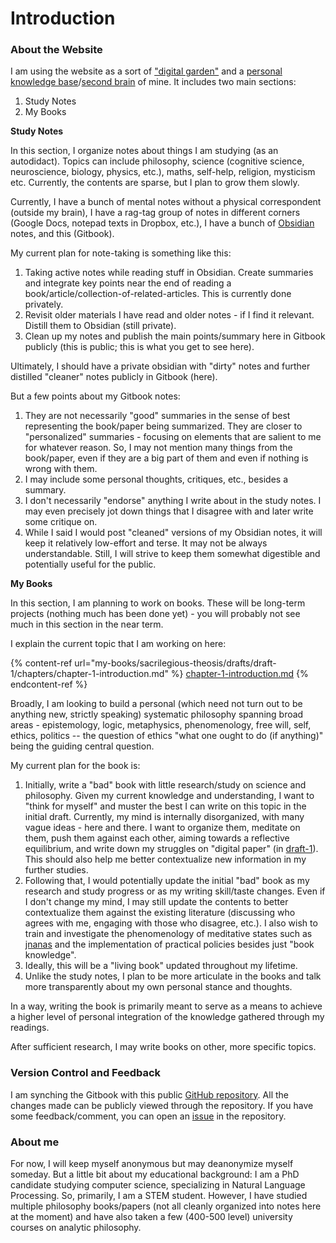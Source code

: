 # Introduction

### About the Website

I am using the website as a sort of ["digital garden"](https://github.com/MaggieAppleton/digital-gardeners) and a [personal knowledge base](https://towardsdatascience.com/personal-knowledge-graphs-9a23a0b099af)/[second brain](https://towardsdatascience.com/personal-knowledge-graphs-9a23a0b099af) of mine. It includes two main sections:

1. Study Notes
2. My Books

&#x20;**Study Notes**

In this section, I organize notes about things I am studying (as an autodidact). Topics can include philosophy, science (cognitive science, neuroscience, biology, physics, etc.), maths,  self-help, religion, mysticism etc. Currently, the contents are sparse, but I plan to grow them slowly.&#x20;

Currently, I have a bunch of mental notes without a physical correspondent (outside my brain), I have a rag-tag group of notes in different corners (Google Docs, notepad texts in Dropbox, etc.), I have a bunch of [Obsidian ](https://obsidian.md/)notes, and this (Gitbook).

My current plan for note-taking is something like this:

1. Taking active notes while reading stuff in Obsidian. Create summaries and integrate key points near the end of reading a book/article/collection-of-related-articles. This is currently done privately.&#x20;
2. Revisit older materials I have read and older notes - if I find it relevant. Distill them to Obsidian (still private).&#x20;
3. Clean up my notes and publish the main points/summary here in Gitbook publicly (this is public; this is what you get to see here).&#x20;

Ultimately, I should have a private obsidian with "dirty" notes and further distilled "cleaner" notes publicly in Gitbook (here).&#x20;

But a few points about my Gitbook notes:

1. &#x20;They are not necessarily "good" summaries in the sense of best representing the book/paper being summarized. They are closer to "personalized" summaries - focusing on elements that are salient to me for whatever reason. So, I may not mention many things from the book/paper, even if they are a big part of them and even if nothing is wrong with them.
2. I may include some personal thoughts, critiques, etc., besides a summary.
3. I don't necessarily "endorse" anything  I write about in the study notes. I may even precisely jot down things that I disagree with and later write some critique on.&#x20;
4. While I said I would post "cleaned" versions of my Obsidian notes, it will keep it relatively low-effort and terse. It may not be always understandable. Still, I will strive to keep them somewhat digestible and potentially useful for the public. &#x20;

**My Books**

In this section, I am planning to work on books. These will be long-term projects (nothing much has been done yet) - you will probably not see much in this section in the near term.&#x20;

I explain the current topic that I am working on here:

{% content-ref url="my-books/sacrilegious-theosis/drafts/draft-1/chapters/chapter-1-introduction.md" %}
[chapter-1-introduction.md](my-books/sacrilegious-theosis/drafts/draft-1/chapters/chapter-1-introduction.md)
{% endcontent-ref %}

Broadly, I am looking to build a personal (which need not turn out to be anything new, strictly speaking) systematic philosophy spanning broad areas - epistemology, logic, metaphysics, phenomenology, free will, self, ethics, politics -- the question of ethics "what one ought to do (if anything)" being the guiding central question.&#x20;

My current plan for the book is:

1. Initially, write a "bad" book with little research/study on science and philosophy. Given my current knowledge and understanding, I want to "think for myself" and muster the best I can write on this topic in the initial draft. Currently, my mind is internally disorganized, with many vague ideas - here and there. I want to organize them, meditate on them, push them against each other, aiming towards a reflective equilibrium, and write down my struggles on "digital paper" (in [draft-1](my-books/sacrilegious-theosis/drafts/draft-1/ "mention")).  This should also help me better contextualize new information in my further studies.
2. Following that, I would potentially update the initial "bad" book as my research and study progress or as my writing skill/taste changes. Even if I don't change my mind, I may still update the contents to better contextualize them against the existing literature (discussing who agrees with me, engaging with those who disagree, etc.). I also wish to train and investigate the phenomenology of meditative states such as [jnanas](https://www.amazon.com/Jhana-Consciousness-Buddhist-Meditation-Neuroscience/dp/1645470806) and the implementation of practical policies besides just "book knowledge".&#x20;
3. Ideally, this will be a "living book" updated throughout my lifetime. &#x20;
4. Unlike the study notes, I plan to be more articulate in the books and talk more transparently about my own personal stance and thoughts.&#x20;

In a way, writing the book is primarily meant to serve as a means to achieve a higher level of personal integration of the knowledge gathered through my readings.&#x20;

After sufficient research, I may write books on other, more specific topics.&#x20;

### Version Control and Feedback

I am synching the Gitbook with this public [GitHub repository](https://github.com/CyberneticSpecter/SacrilegiousTheosis). All the changes made can be publicly viewed through the repository. If you have some feedback/comment, you can open an [issue](https://github.com/CyberneticSpecter/SacrilegiousTheosis/issues) in the repository.&#x20;

### **About me**&#x20;

For now, I will keep myself anonymous but may deanonymize myself someday. But a little bit about my educational background: I am a PhD candidate studying computer science, specializing in Natural Language Processing. So, primarily, I am a STEM student. However, I have studied multiple philosophy books/papers (not all cleanly organized into notes here at the moment) and have also taken a few (400-500 level) university courses on analytic philosophy.&#x20;
